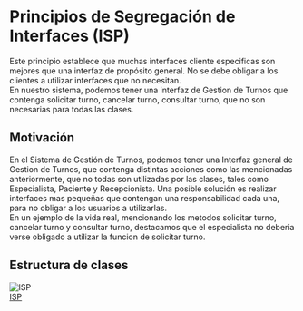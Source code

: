# Principios de Segregación de Interfaces (ISP)
Este principio establece que muchas interfaces cliente especificas son mejores que una interfaz de propósito general. No se debe obligar a los clientes a utilizar interfaces que no necesitan.  
En nuestro sistema, podemos tener una interfaz de Gestion de Turnos que contenga solicitar turno, cancelar turno, consultar turno, que no son necesarias para todas las clases.

## Motivación
En el Sistema de Gestión de Turnos, podemos tener una Interfaz general de Gestion de Turnos, que contenga distintas acciones como las mencionadas anteriormente, que no todas son utilizadas por las clases, tales como Especialista, Paciente y Recepcionista. Una posible solución es realizar interfaces mas pequeñas que contengan una responsabilidad cada una, para no obligar a los usuarios a utilizarlas.   
En un ejemplo de la vida real, mencionando los metodos solicitar turno, cancelar turno y consultar turno, destacamos que el especialista no deberia verse obligado a utilizar la funcion de solicitar turno.  
  

## Estructura de clases
![ISP](https://github.com/user-attachments/assets/a7257106-82b1-4bea-97c6-f746052ce882)   
[ISP](https://drive.google.com/file/d/1B8hLt0AgeYZ3EBklAOsIxdcsNI2qW6Yf/view?usp=sharing) 




